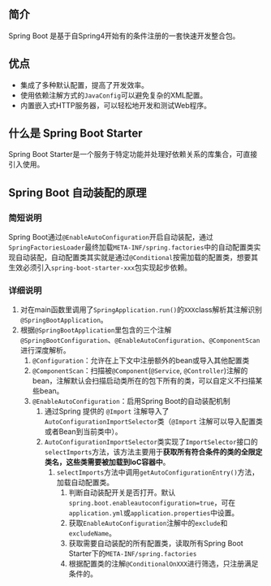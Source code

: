 ## 简介
Spring Boot 是基于自Spring4开始有的条件注册的一套快速开发整合包。
## 优点
- 集成了多种默认配置，提高了开发效率。
- 使用依赖注解方式的`JavaConfig`可以避免复杂的XML配置。
- 内置嵌入式HTTP服务器，可以轻松地开发和测试Web程序。

## 什么是 Spring Boot Starter
Spring Boot Starter是一个服务于特定功能并处理好依赖关系的库集合，可直接引入使用。

## Spring Boot 自动装配的原理
### 简短说明
Spring Boot通过`@EnableAutoConfiguration`开启自动装配，通过`SpringFactoriesLoader`最终加载`META-INF/spring.factories`中的自动配置类实现自动装配，自动配置类其实就是通过`@Conditional`按需加载的配置类，想要其生效必须引入`spring-boot-starter-xxx`包实现起步依赖。
### 详细说明
1. 对在main函数里调用了`SpringApplication.run()`的`XXX`class解析其注解识别`@SpringBootApplication`。
2. 根据`@SpringBootApplication`里包含的三个注解`@SpringBootConfiguration`、`@EnableAutoConfiguration`、`@ComponentScan`进行深度解析。
    1. `@Configuration`：允许在上下文中注册额外的bean或导入其他配置类
    2. `@ComponentScan`：扫描被`@Component`(`@Service`, `@Controller`)注解的bean，注解默认会扫描启动类所在的包下所有的类，可以自定义不扫描某些bean。
    3. `@EnableAutoConfiguration`：启用Spring Boot的自动装配机制
        1. 通过Spring 提供的 `@Import` 注解导入了`AutoConfigurationImportSelector`类（`@Import` 注解可以导入配置类或者Bean到当前类中）。
        2. `AutoConfigurationImportSelector`类实现了`ImportSelector`接口的`selectImports`方法，该方法主要用于**获取所有符合条件的类的全限定类名，这些类需要被加载到IoC容器中**。
            1. `selectImports`方法中调用`getAutoConfigurationEntry()`方法，加载自动配置类。
                1. 判断自动装配开关是否打开。默认`spring.boot.enableautoconfiguration=true`，可在`application.yml`或`application.properties`中设置。
                2. 获取`EnableAutoConfiguration`注解中的`exclude`和`excludeName`。
                3. 获取需要自动装配的所有配置类，读取所有Spring Boot Starter下的`META-INF/spring.factories`
                4. 根据配置类的注解`@ConditionalOnXXX`进行筛选，只注册满足条件的。